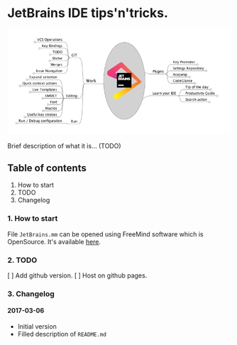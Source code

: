 # JetBrains IDE tips'n'tricks.

![JetBrains IDE mindmap](https://github.com/croogie/jetbrains/blob/master/screenshots/freemind.png?raw=true)

Brief description of what it is... (TODO)

## Table of contents

1. How to start
2. TODO
3. Changelog


### 1. How to start

File `JetBrains.mm` can be opened using FreeMind software which is OpenSource. It's available [here](http://freemind.sourceforge.net/wiki/index.php/Download).


### 2. TODO

[ ] Add github version.
[ ] Host on github pages.

### 3. Changelog

#### 2017-03-06

* Initial version
* Filled description of `README.md`
